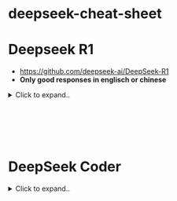 # deepseek-cheat-sheet



# Deepseek R1
- https://github.com/deepseek-ai/DeepSeek-R1
- **Only good responses in englisch or chinese**


<details><summary>Click to expand..</summary>


<br><br>
<br><br>



# Ollama


## deepseek-r1 (Q4_K_M)
- https://ollama.com/library/deepseek-r1:32b
```shell
ollama run deepseek-r1:14b
# ollama run deepseek-r1:32b
```
- 32b Works with 4090 but not fast. But it is okay :)  If you want faster resonse then try 14b

<br><br>

## deepseek-r1-abliterated (Q4_K_M) (abliterated = uncensored)
- https://ollama.com/huihui_ai/deepseek-r1-abliterated:70b
```shell
ollama run huihui_ai/deepseek-r1-abliterated:14b
```
- 32b Works with 4090 but not fast. But it is okay :)  If you want faster resonse then try 14b





<br><br>
<br><br>

# DeepSeek-R1-GGUF
- https://huggingface.co/unsloth/DeepSeek-R1-GGUF/tree/main/DeepSeek-R1-Q8_0
- https://huggingface.co/bartowski/DeepSeek-R1-GGUF

<details><summary>Click to expand..</summary>

# Hardware Resources

| Filename                      | Quant Type | File Size  | Split | Description |
|--------------------------------|-----------|-----------|-------|-------------|
| DeepSeek-R1-Q8_0.gguf         | Q8_0      | 713.29GB  | true  | Extremely high quality, generally unneeded but max available quant. |
| DeepSeek-R1-Q6_K.gguf         | Q6_K      | 550.80GB  | true  | Very high quality, near perfect, recommended. |
| DeepSeek-R1-Q5_K_M.gguf       | Q5_K_M    | 475.40GB  | true  | High quality, recommended. |
| DeepSeek-R1-Q5_K_S.gguf       | Q5_K_S    | 461.81GB  | true  | High quality, recommended. |
| DeepSeek-R1-Q4_1.gguf        | Q4_1      | 419.94GB  | true  | Legacy format, similar performance to Q4_K_S but with improved tokens/watt on Apple silicon. |
| DeepSeek-R1-Q4_K_M.gguf      | Q4_K_M    | 404.43GB  | true  | Good quality, default size for most use cases, recommended. |
| DeepSeek-R1-Q4_K_S.gguf      | Q4_K_S    | 380.00GB  | true  | Slightly lower quality with more space savings, recommended. |
| DeepSeek-R1-Q4_0.gguf        | Q4_0      | 379.03GB  | true  | Legacy format, offers online repacking for ARM and AVX CPU inference. |
| DeepSeek-R1-IQ4_NL.gguf      | IQ4_NL    | 378.07GB  | true  | Similar to IQ4_XS, but slightly larger. Offers online repacking for ARM CPU inference. |
| DeepSeek-R1-IQ4_XS.gguf      | IQ4_XS    | 357.13GB  | true  | Decent quality, smaller than Q4_K_S with similar performance, recommended. |
| DeepSeek-R1-Q3_K_XL.gguf     | Q3_K_XL   | 348.26GB  | true  | Uses Q8_0 for embed and output weights. Lower quality but usable, good for low RAM availability. |
| DeepSeek-R1-Q3_K_L.gguf      | Q3_K_L    | 347.45GB  | true  | Lower quality but usable, good for low RAM availability. |
| DeepSeek-R1-Q3_K_M.gguf      | Q3_K_M    | 319.20GB  | true  | Low quality. |
| DeepSeek-R1-IQ3_M.gguf       | IQ3_M     | 292.09GB  | true  | Medium-low quality, new method with decent performance comparable to Q3_K_M. |
| DeepSeek-R1-Q3_K_S.gguf      | Q3_K_S    | 289.08GB  | true  | Low quality, not recommended. |
| DeepSeek-R1-IQ3_XXS.gguf     | IQ3_XXS   | 257.93GB  | true  | Lower quality, new method with decent performance, comparable to Q3 quants. |
| DeepSeek-R1-Q2_K_L.gguf      | Q2_K_L    | 244.93GB  | true  | Uses Q8_0 for embed and output weights. Very low quality but surprisingly usable. |
| DeepSeek-R1-Q2_K.gguf        | Q2_K      | 244.03GB  | true  | Very low quality but surprisingly usable. |
| DeepSeek-R1-IQ2_M.gguf       | IQ2_M     | 217.43GB  | true  | Relatively low quality, uses SOTA techniques to be surprisingly usable. |
| DeepSeek-R1-IQ2_S.gguf       | IQ2_S     | 197.00GB  | true  | Low quality, uses SOTA techniques to be usable. |
| DeepSeek-R1-IQ2_XS.gguf      | IQ2_XS    | 195.09GB  | true  | Low quality, uses SOTA techniques to be usable. |
| DeepSeek-R1-IQ2_XXS.gguf     | IQ2_XXS   | 174.43GB  | true  | Very low quality, uses SOTA techniques to be usable. |
| DeepSeek-R1-IQ1_M.gguf       | IQ1_M     | 148.88GB  | true  | Extremely low quality, not recommended. |
| DeepSeek-R1-IQ1_S.gguf       | IQ1_S     | 133.56GB  | true  | Extremely low quality, not recommended. |




# Download
```shell
huggingface-cli download unsloth/DeepSeek-R1-GGUF --include "DeepSeek-R1-Q8_0/*" --local-dir "/home/t33n/Projects/ai/resources/models/llm/deepseek"
```



  
</details>


  
</details>

















<br><br>
<br><br>




# DeepSeek Coder

<details><summary>Click to expand..</summary>










# DeepSeek-Coder-V2-Lite-Instruct






| **Model**                     | **GPU Requirements**                 | **Additional Notes**                                                                                                                                 |
|-------------------------------|---------------------------------------|-------------------------------------------------------------------------------------------------------------------------------------------------------|
| **DeepSeek-Coder-V2**         | 80GB * 8 GPUs (BF16 format)          | Standard version requires a significant amount of GPU memory for inference.                                                                          |
| **DeepSeek-Coder-V2-Lite**    | 40GB * 1 GPU (BF16 format)           | Inference possible on a single 40GB GPU.                                                                                                             |
| **DeepSeek-Coder-V2-Lite**    | 3 * 24GB GPUs (e.g., 4090 GPUs)      | Requires **TP 2** (Tensor Parallelism Level 2) or **PP 2** (Pipeline Parallelism Level 2) to function correctly. Alternatively, use a quantized model. |
| **Quantized Version**         | Less than 24GB GPU memory required   | Available for use on platforms like Ollama. Offers reduced memory requirements while maintaining reasonable performance.                              |

### Notes:
- For users with **A100 40GB GPUs**, additional throughput information may be needed for optimization.
- The quantized version is recommended for setups with limited GPU memory.




<br><br>





## DeepSeek-Coder-V2-Lite-Instruct-GGUF (llama.cpp)
- https://huggingface.co/bartowski/DeepSeek-Coder-V2-Lite-Instruct-GGUF
- Perfect for RTX 4090

<details><summary>Click to expand..</summary>


| Modell                                               | Version    | VRAM (geschätzt) | Beschreibung                                                                                        | Eignung für RTX 4090                 |
|------------------------------------------------------|------------|------------------|----------------------------------------------------------------------------------------------------|--------------------------------------|
| **DeepSeek-Coder-V2-Lite-Instruct-Q8_0_L.gguf**       | Q8_0_L     | 17.09 GB         | Experimentell, verwendet f16 für Einbettungs- und Ausgabewichtungen. Extrem hohe Qualität, selten nötig. | Gut geeignet, aber overkill          |
| **DeepSeek-Coder-V2-Lite-Instruct-Q8_0.gguf**         | Q8_0       | 16.70 GB         | Extrem hohe Qualität, selten nötig.                                                                | Gut geeignet, aber overkill          |
| **DeepSeek-Coder-V2-Lite-Instruct-Q6_K_L.gguf**       | Q6_K_L     | 14.56 GB         | Experimentell, verwendet f16 für Einbettungs- und Ausgabewichtungen. Sehr hohe Qualität, fast perfekt. | Gut geeignet, leicht übertrieben     |
| **DeepSeek-Coder-V2-Lite-Instruct-Q6_K.gguf**         | Q6_K       | 14.06 GB         | Sehr hohe Qualität, fast perfekt.                                                                  | Gut geeignet, leicht übertrieben     |
| **DeepSeek-Coder-V2-Lite-Instruct-Q5_K_L.gguf**       | Q5_K_L     | 12.37 GB         | Experimentell, verwendet f16 für Einbettungs- und Ausgabewichtungen. Hohe Qualität, empfohlen.       | Sehr gut geeignet                    |
| **DeepSeek-Coder-V2-Lite-Instruct-Q5_K_M.gguf**       | Q5_K_M     | 11.85 GB         | Hohe Qualität, empfohlen.                                                                           | Sehr gut geeignet                    |
| **DeepSeek-Coder-V2-Lite-Instruct-Q5_K_S.gguf**       | Q5_K_S     | 11.14 GB         | Hohe Qualität, empfohlen.                                                                           | Sehr gut geeignet                    |
| **DeepSeek-Coder-V2-Lite-Instruct-Q4_K_L.gguf**       | Q4_K_L     | 10.91 GB         | Experimentell, verwendet f16 für Einbettungs- und Ausgabewichtungen. Gute Qualität, empfohlen.       | Sehr gut geeignet                    |
| **DeepSeek-Coder-V2-Lite-Instruct-Q4_K_M.gguf**       | Q4_K_M     | 10.36 GB         | Gute Qualität, empfohlen.                                                                           | Sehr gut geeignet                    |
| **DeepSeek-Coder-V2-Lite-Instruct-Q4_K_S.gguf**       | Q4_K_S     | 9.53 GB          | Etwas niedrigere Qualität, aber mehr Speicherersparnis. Empfohlen.                                  | Sehr gut geeignet                    |
| **DeepSeek-Coder-V2-Lite-Instruct-IQ4_XS.gguf**       | IQ4_XS     | 8.57 GB          | Anständige Qualität, kleiner als Q4_K_S mit ähnlicher Leistung. Empfohlen.                           | Sehr gut geeignet                    |
| **DeepSeek-Coder-V2-Lite-Instruct-Q3_K_L.gguf**       | Q3_K_L     | 8.45 GB          | Niedrigere Qualität, aber nutzbar, gut für geringe RAM-Verfügbarkeit.                                | Sehr gut geeignet                    |
| **DeepSeek-Coder-V2-Lite-Instruct-Q3_K_M.gguf**       | Q3_K_M     | 8.12 GB          | Noch niedrigere Qualität.                                                                          | Sehr gut geeignet                    |
| **DeepSeek-Coder-V2-Lite-Instruct-IQ3_M.gguf**        | IQ3_M      | 7.55 GB          | Mittel-niedrige Qualität, neue Methode mit anständiger Leistung, vergleichbar mit Q3_K_M.           | Sehr gut geeignet                    |
| **DeepSeek-Coder-V2-Lite-Instruct-Q3_K_S.gguf**       | Q3_K_S     | 7.48 GB          | Niedrige Qualität, nicht empfohlen.                                                                 | Gut geeignet                        |
| **DeepSeek-Coder-V2-Lite-Instruct-IQ3_XS.gguf**       | IQ3_XS     | 7.12 GB          | Niedrigere Qualität, neue Methode mit anständiger Leistung, leicht besser als Q3_K_S.               | Gut geeignet                        |
| **DeepSeek-Coder-V2-Lite-Instruct-IQ3_XXS.gguf**      | IQ3_XXS    | 6.96 GB          | Niedrigere Qualität, neue Methode mit anständiger Leistung, vergleichbar mit Q3-Quantisierungen.    | Gut geeignet                        |
| **DeepSeek-Coder-V2-Lite-Instruct-Q2_K.gguf**         | Q2_K       | 6.43 GB          | Sehr niedrige Qualität, aber überraschend nutzbar.                                                   | Gut geeignet                        |
| **DeepSeek-Coder-V2-Lite-Instruct-IQ2_M.gguf**        | IQ2_M      | 6.32 GB          | Sehr niedrige Qualität, nutzt SOTA-Techniken, ebenfalls überraschend nutzbar.                        | Gut geeignet                        |
| **DeepSeek-Coder-V2-Lite-Instruct-IQ2_S.gguf**        | IQ2_S      | 6.00 GB          | Sehr niedrige Qualität, nutzt SOTA-Techniken, nutzbar.                                               | Gut geeignet                        |
| **DeepSeek-Coder-V2-Lite-Instruct-IQ2_XS.gguf**       | IQ2_XS     | 5.96 GB          | Sehr niedrige Qualität, nutzt SOTA-Techniken, nutzbar.                                               | Gut geeignet                        |

### Fazit:
- **Modell-Empfehlungen:** Die Modelle mit weniger als 10 GB VRAM (wie IQ4_XS, IQ3_M, IQ2_XS) sind hervorragend für die RTX 4090 geeignet, ohne den VRAM zu überlasten. Modelle wie Q8_0 oder Q6_K_L liefern extreme Qualität, aber könnten die GPU unnötig stark auslasten, wenn du eine leichtere Nutzung anstrebst.



<br><br>

### Download
- https://huggingface.co/bartowski/DeepSeek-Coder-V2-Instruct-GGUF
```shell
# q8
huggingface-cli download bartowski/DeepSeek-Coder-V2-Lite-Instruct-GGUF --include "DeepSeek-Coder-V2-Lite-Instruct-Q8_0.gguf" --local-dir "/home/userName/Projects/ai/resources/models/llm/deepseek/Coder V2 Lite"

# q6
huggingface-cli download bartowski/DeepSeek-Coder-V2-Lite-Instruct-GGUF --include "DeepSeek-Coder-V2-Lite-Instruct-Q6_K.gguf" --local-dir "/home/userName/Projects/ai/resources/models/llm/deepseek/Coder V2 Lite"
```


# Details
```
llama_model_loader: Dumping metadata keys/values. Note: KV overrides do not apply in this output.
llama_model_loader: - kv   0:                       general.architecture str              = deepseek2
llama_model_loader: - kv   1:                               general.name str              = DeepSeek-Coder-V2-Lite-Instruct
llama_model_loader: - kv   2:                      deepseek2.block_count u32              = 27
llama_model_loader: - kv   3:                   deepseek2.context_length u32              = 163840
llama_model_loader: - kv   4:                 deepseek2.embedding_length u32              = 2048
llama_model_loader: - kv   5:              deepseek2.feed_forward_length u32              = 10944
llama_model_loader: - kv   6:             deepseek2.attention.head_count u32              = 16
llama_model_loader: - kv   7:          deepseek2.attention.head_count_kv u32              = 16
llama_model_loader: - kv   8:                   deepseek2.rope.freq_base f32              = 10000.000000
llama_model_loader: - kv   9: deepseek2.attention.layer_norm_rms_epsilon f32              = 0.000001
llama_model_loader: - kv  10:                deepseek2.expert_used_count u32              = 6
llama_model_loader: - kv  11:                          general.file_type u32              = 18
llama_model_loader: - kv  12:        deepseek2.leading_dense_block_count u32              = 1
llama_model_loader: - kv  13:                       deepseek2.vocab_size u32              = 102400
llama_model_loader: - kv  14:           deepseek2.attention.kv_lora_rank u32              = 512
llama_model_loader: - kv  15:             deepseek2.attention.key_length u32              = 192
llama_model_loader: - kv  16:           deepseek2.attention.value_length u32              = 128
llama_model_loader: - kv  17:       deepseek2.expert_feed_forward_length u32              = 1408
llama_model_loader: - kv  18:                     deepseek2.expert_count u32              = 64
llama_model_loader: - kv  19:              deepseek2.expert_shared_count u32              = 2
llama_model_loader: - kv  20:             deepseek2.expert_weights_scale f32              = 1.000000
llama_model_loader: - kv  21:             deepseek2.rope.dimension_count u32              = 64
llama_model_loader: - kv  22:                deepseek2.rope.scaling.type str              = yarn
llama_model_loader: - kv  23:              deepseek2.rope.scaling.factor f32              = 40.000000
llama_model_loader: - kv  24: deepseek2.rope.scaling.original_context_length u32              = 4096
llama_model_loader: - kv  25: deepseek2.rope.scaling.yarn_log_multiplier f32              = 0.070700
llama_model_loader: - kv  26:                       tokenizer.ggml.model str              = gpt2
llama_model_loader: - kv  27:                         tokenizer.ggml.pre str              = deepseek-llm
llama_model_loader: - kv  28:                      tokenizer.ggml.tokens arr[str,102400]  = ["!", "\"", "#", "$", "%", "&", "'", ...
llama_model_loader: - kv  29:                  tokenizer.ggml.token_type arr[i32,102400]  = [1, 1, 1, 1, 1, 1, 1, 1, 1, 1, 1, 1, ...
llama_model_loader: - kv  30:                      tokenizer.ggml.merges arr[str,99757]   = ["Ġ Ġ", "Ġ t", "Ġ a", "i n", "h e...
llama_model_loader: - kv  31:                tokenizer.ggml.bos_token_id u32              = 100000
llama_model_loader: - kv  32:                tokenizer.ggml.eos_token_id u32              = 100001
llama_model_loader: - kv  33:            tokenizer.ggml.padding_token_id u32              = 100001
llama_model_loader: - kv  34:               tokenizer.ggml.add_bos_token bool             = true
llama_model_loader: - kv  35:               tokenizer.ggml.add_eos_token bool             = false
llama_model_loader: - kv  36:                    tokenizer.chat_template str              = {% if not add_generation_prompt is de...
llama_model_loader: - kv  37:               general.quantization_version u32              = 2
llama_model_loader: - kv  38:                      quantize.imatrix.file str              = /models/DeepSeek-Coder-V2-Lite-Instru...
llama_model_loader: - kv  39:                   quantize.imatrix.dataset str              = /training_data/calibration_datav3.txt
llama_model_loader: - kv  40:             quantize.imatrix.entries_count i32              = 293
llama_model_loader: - kv  41:              quantize.imatrix.chunks_count i32              = 139
```
- **27 layer (deepseek2.block_count)**

<br><br>

### Run
```shell
cd /home/t33n/Projects/ai/LLM/RUNTIME/llama.cpp/build/bin/

# g6
./llama-cli -m '/home/t33n/Projects/ai/resources/models/llm/deepseek/Coder V2 Lite/DeepSeek-Coder-V2-Lite-Instruct-Q6_K.gguf' -p "Create express.js hello world project" -no-cnv -ngl 27

# g8
./llama-cli -m '/home/t33n/Projects/ai/resources/models/llm/deepseek/Coder V2 Lite/DeepSeek-Coder-V2-Lite-Instruct-Q8_0.gguf' -p "Create express.js hello world project" -no-cnv -ngl 27
```
- With RTX 4090 we can use alle 27 layer






  
</details>





















<br><br>
<br><br>
___
___
<br><br>
<br><br>





# DeepSeek-Coder-V2-Instruct



<br><br>

## DeepSeek-Coder-V2-Instruct-GGUF (llama.cpp)
- Too big for RTX 4090

<details><summary>Click to expand..</summary>

# Details
-  Q4_K_M not working on 4090 way too slow..


### Download
- https://huggingface.co/bartowski/DeepSeek-Coder-V2-Instruct-GGUF
```shell
huggingface-cli download bartowski/DeepSeek-Coder-V2-Instruct-GGUF --include "DeepSeek-Coder-V2-Instruct-Q4_K_M.gguf/*" --local-dir "/home/userName/Projects/ai/resources/models/llm/deepseek"
```


| Modell                                             | Version     | VRAM (geschätzt) | Beschreibung                                                                                        | Eignung für RTX 4090                 |
|----------------------------------------------------|-------------|------------------|----------------------------------------------------------------------------------------------------|--------------------------------------|
| **DeepSeek-Coder-V2-Instruct-Q4_K_M.gguf**         | Q4_K_M      | 142.45 GB        | Gute Qualität, nutzt etwa 4.83 Bits pro Gewicht, empfohlen.                                          | Zu groß für RTX 4090                |
| **DeepSeek-Coder-V2-Instruct-Q3_K_XL.gguf**        | Q3_K_XL     | 123.8 GB         | Experimentell, verwendet f16 für Einbettungs- und Ausgabewichtungen. Niedrigere Qualität, aber nutzbar. | Zu groß für RTX 4090                |
| **DeepSeek-Coder-V2-Instruct-Q3_K_M.gguf**         | Q3_K_M      | 112.7 GB         | Relativ niedrige Qualität, aber nutzbar.                                                              | Zu groß für RTX 4090                |
| **DeepSeek-Coder-V2-Instruct-Q2_K_L.gguf**         | Q2_K_L      | 87.5 GB          | Experimentell, verwendet f16 für Einbettungs- und Ausgabewichtungen. Niedrige Qualität, aber nutzbar.  | Eventuell zu groß für RTX 4090      |
| **DeepSeek-Coder-V2-Instruct-Q2_K.gguf**           | Q2_K        | 86.0 GB          | Niedrige Qualität, aber nutzbar.                                                                     | Eventuell zu groß für RTX 4090      |
| **DeepSeek-Coder-V2-Instruct-IQ2_XS.gguf**         | IQ2_XS      | 68.7 GB          | Niedrigere Qualität, nutzt SOTA-Techniken zur Nutzbarkeit.                                            | Gut geeignet für RTX 4090           |
| **DeepSeek-Coder-V2-Instruct-IQ1_M.gguf**          | IQ1_M       | 52.7 GB          | Extrem niedrige Qualität, nicht empfohlen.                                                           | Gut geeignet für RTX 4090           |




</details>



</details>
